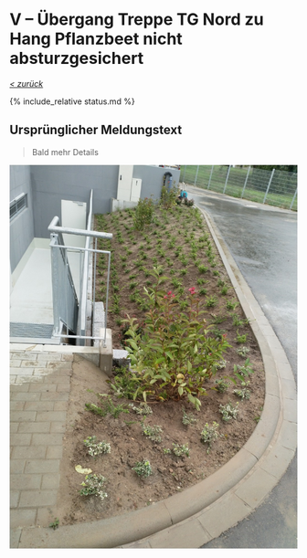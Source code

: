 # V &ndash; Übergang Treppe TG Nord zu Hang Pflanzbeet nicht absturzgesichert

_[&lt; zurück](../../index.md)_

{% include_relative status.md %}

## Ursprünglicher Meldungstext

> Bald mehr Details

![](Meldung.jpg)